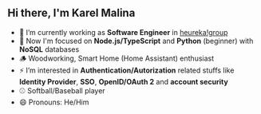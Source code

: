 ## Hi there, I'm Karel Malina

- 🧰 I’m currently working as **Software Engineer** in [heureka!group](https://heureka.group)
- 👀 Now I'm focused on **Node.js/TypeScript** and **Python** (beginner) with **NoSQL** databases
- 🪵 Woodworking, Smart Home (Home Assistant) enthusiast
- ⚡ I’m interested in **Authentication/Autorization** related stuffs like **Identity Provider**, **SSO**, **OpenID/OAuth 2** and **account security**
- ⚾ Softball/Baseball player
- 😄 Pronouns: He/Him
